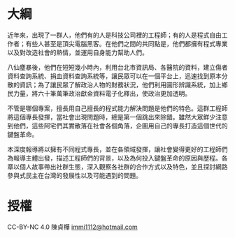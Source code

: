 大綱
=======

近年來，出現了一群人，他們有的人是科技公司裡的工程師；有的人是程式自由工作者；有些人甚至是頂尖電腦黑客。在他們之間的共同點是，他們都擁有程式專業以及對改造社會的熱情，並運用自身能力幫助人們。
 
 八仙塵暴後，他們在短短幾小時內，利用台北市資訊局、各醫院的資料，建立傷者資料查詢系統、捐血資料查詢系統等，讓民眾可以在一個平台上，迅速找到原本分散的資訊；為了讓民眾了解政治人物的財務狀況，他們利用圖形辨識系統，加上鄉民力量，將六十筆萬筆政治獻金資料電子化釋出，使政治更加透明。
 
 不管是哪個專案，擅長用自己擅長的程式能力解決問題是他們的特色。這群工程師將這個專長發揮，當社會出現問題時，總是第一個跳出來除錯。雖然大眾鮮少注意到他們，這些阿宅們其實散落在社會各個角落，企圖用自己的專長打造這個世代的鍵盤革命。
 
 本深度報導將以擁有不同程式專長，並在各領域發揮，讓社會變得更好的工程師們為報導主體出發，描述工程師們的背景，以及為何投入鍵盤革命的原因與歷程。各章以個人故事帶出社群生態，深入觀察各社群的合作方式以及特色，並且探討網路參與式民主在台灣的發展性以及可能遇到的問題。
 
授權
====

CC-BY-NC 4.0 陳貞樺 <immi1112@hotmail.com>
